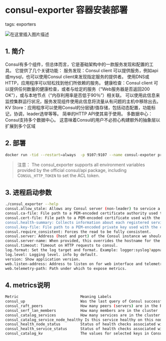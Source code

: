 #  consul-exporter 容器安装部署
tags: exporters
<!-- catalog: ~consul-exporter~ -->

![在这里插入图片描述](https://i-blog.csdnimg.cn/blog_migrate/e90ea686cdca543ca9563be7f75a4574.png)





## 1. 简介
Consul有多个组件，但总体而言，它是基础架构中的一款服务发现和配置的工具。 它提供了几个关键功能：
服务发现：Consul client 可以提供服务，例如api或mysql，也可以使用Consul client来发现指定服务的提供者。 使用DNS或HTTP，应用程序可以轻松找到他们所依赖的服务。
健康检查：Consul client 可以提供任何数量的健康检查，或者与给定的服务（“Web服务器是否返回200 OK”），或与本地节点（“内存利用率是否低于90％”）相关联。 可以使用此信息来监控集群运行状况，服务发现组件使用此信息将流量从有问题的主机中移除出去。
KV Store：应用程序可以使用Consul的分层键/值存储，包括动态配置，功能标记，协调，leader选举等等。 简单的HTTP API使其易于使用。
多数据中心：Consul支持多个数据中心。 这意味着Consul的用户不必担心构建额外的抽象层以扩展到多个区域

## 2. 部署

```bash
docker run -tid --restart=always  -p 9107:9107 --name consul-expoter prom/consul-exporter:latest --consul.server=192.168.1.190:8500
```

> 注意： The consul_exporter supports all environment variables provided by
> the official consul/api package, including C`ONSUL_HTTP_TOKEN` to set
> the ACL token.

## 3. 进程启动参数

```bash
./consul_exporter --help
consul.allow_stale: Allows any Consul server (non-leader) to service a read.
consul.ca-file: File path to a PEM-encoded certificate authority used to validate the authenticity of a server certificate.
consul.cert-file: File path to a PEM-encoded certificate used with the private key to verify the exporter's authenticity.
consul.health-summary: Collects information about each registered service and exports consul_catalog_service_node_healthy. This requires n+1 Consul API queries to gather all information about each service. Health check information are available via consul_health_service_status as well, but only for services which have a health check configured. Defaults to true.
consul.key-file: File path to a PEM-encoded private key used with the certificate to verify the exporter's authenticity.
consul.require_consistent: Forces the read to be fully consistent.
consul.server: Address (host and port) of the Consul instance we should connect to. This could be a local agent (localhost:8500, for instance), or the address of a Consul server.
consul.server-name: When provided, this overrides the hostname for the TLS certificate. It can be used to ensure that the certificate name matches the hostname we declare.
consul.timeout: Timeout on HTTP requests to consul.
log.format: Set the log target and format. Example: logger:syslog?appname=bob&local=7 or logger:stdout?json=true
log.level: Logging level. info by default.
version: Show application version.
web.listen-address: Address to listen on for web interface and telemetry.
web.telemetry-path: Path under which to expose metrics.
```
## 4. metrics说明

```bash
Metric                            Meaning Labels
consul_up                         Was the last query of Consul successful 
consul_raft_peers                 How many peers (servers) are in the Raft cluster 
consul_serf_lan_members           How many members are in the cluster 
consul_catalog_services           How many services are in the cluster 
consul_catalog_service_node_healthy Is this service healthy on this node service, node
consul_health_node_status         Status of health checks associated with a node check, node, status
consul_health_service_status      Status of health checks associated with a service check, node, service, status
consul_catalog_kv                 The values for selected keys in Consul's key/value catalog. Keys with non-numeric values are omitted key
```

